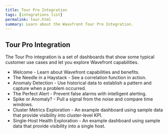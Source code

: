 ```yaml
---
title: Tour Pro Integration
tags: [integrations list]
permalink: tour.html
summary: Learn about the Wavefront Tour Pro Integration.
---
```

## Tour Pro Integration

The Tour Pro integration is a set of dashboards that show some typical customer use cases and let you explore Wavefront capabilities.

 - Welcome - Learn about Wavefront capabilities and benefits.
 - The Needle in a Haystack - See a correlation function in action. 
 - Anomaly Detection - Use historical data to establish a pattern and capture when a problem occurred. 
 - The Perfect Alert - Prevent false alarms with intelligent alerting. 
 - Spike or Anomaly? - Pull a signal from the noise and compare time windows. 
 - Cluster Metrics Exploration - An example dashboard using sample data that provide visibility into cluster-level KPI. 
 - Single-Host Health Exploration - An example dashboard using sample data that provide visibility into a single host.



